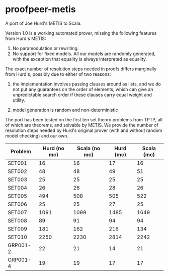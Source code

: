 proofpeer-metis
===============

A port of Joe Hurd's METIS  to Scala.

Version 1.0 is a working automated prover, missing the following features from Hurd's METIS:

1. No paramodulation or rewriting.
2. No support for fixed models. All our models are randomly generated, with the exception that equality is always interpreted as equality.
  
The exact number of resolution steps needed in proofs differs marginally from Hurd's, possibly due to either of two reasons:

1. the implementation involves passing clauses around as lists, and we do not put any guarantees on the order of elements, which can give an unpredictable search order if these clauses carry equal weight and utility.

2. model generation is random and non-deterministic

The port has been tested on the first ten set theory problems from TPTP, all of which are theorems, and solvable by METIS. We provide the number of resolution steps needed by Hurd's original prover (with and without random model checking) and our own.

Problem   | Hurd (no mc) | Scala (no mc) | Hurd (mc) | Scala (mc)
----------|--------------|---------------|-----------|-----------
SET001    |           16 |            16 |        17 |         16
SET002    |           48 |            48 |        49 |         51
SET003    |           25 |            25 |        25 |         25
SET004    |           26 |            26 |        28 |         26
SET005    |          494 |           508 |       505 |        522
SET006    |           25 |            25 |        27 |         25
SET007    |         1091 |          1099 |      1485 |       1649
SET008    |           89 |            91 |        94 |         94
SET009    |          181 |           162 |       216 |        134
SET010    |         2250 |          2230 |      2814 |       2242
GRP001-2  |           22 |            21 |        14 |         21
GRP001-4  |           19 |            19 |        17 |         17

